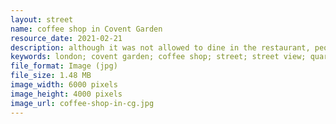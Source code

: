 ```yaml
---
layout: street
name: coffee shop in Covent Garden
resource_date: 2021-02-21
description: although it was not allowed to dine in the restaurant, people were waiting outside for take out in Covent Garden
keywords: london; covent garden; coffee shop; street; street view; quarantine; covid-19; take out
file_format: Image (jpg)
file_size: 1.48 MB
image_width: 6000 pixels
image_height: 4000 pixels
image_url: coffee-shop-in-cg.jpg
---
```

